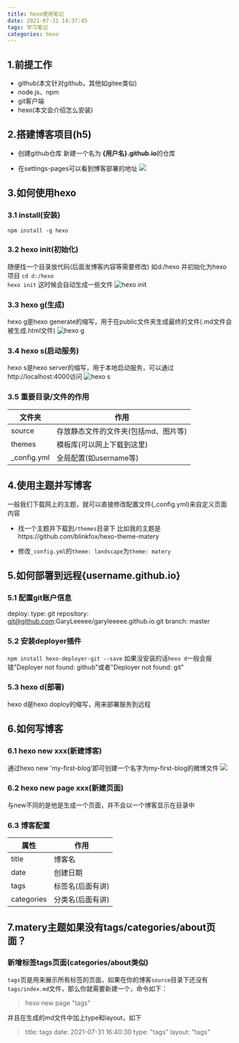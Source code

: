 ```yaml
---
title: hexo使用笔记
date: 2021-07-31 14:37:45
tags: 学习笔记
categories: hexo
---
```


## 1.前提工作
* github(本文针对github，其他如gitee类似)
* node.js、npm
* git客户端
* hexo(本文会介绍怎么安装)

## 2.搭建博客项目(h5)
* 创建github仓库
新建一个名为 **{用户名}.github.io**的仓库
  
* 在settings-pages可以看到博客部署的地址
  ![](https://lee-blog-picture.oss-cn-shenzhen.aliyuncs.com/github%20page.png)
  
## 3.如何使用hexo
### 3.1 install(安装)
`npm install -g hexo`
  
### 3.2 hexo init(初始化)
随便找一个目录放代码(后面发博客内容等需要修改) 如d:/hexo
并初始化为hexo项目
`cd d:/hexo`    
`hexo init`
这时候会自动生成一些文件
  ![hexo init](https://lee-blog-picture.oss-cn-shenzhen.aliyuncs.com/hexo-init.png)

### 3.3 hexo g(生成)
hexo g是hexo generate的缩写，用于在public文件夹生成最终的文件(.md文件会被生成.html文件)
![hexo g](https://lee-blog-picture.oss-cn-shenzhen.aliyuncs.com/hexo-g.png)

### 3.4 hexo s(启动服务)
hexo s是hexo server的缩写，用于本地启动服务，可以通过http://localhost:4000访问
![hexo s](https://lee-blog-picture.oss-cn-shenzhen.aliyuncs.com/hexo-s.png)

### 3.5 重要目录/文件的作用
|文件夹|作用|
|-------------|-------------|
|source|存放静态文件的文件夹(包括md、图片等)|
|themes|模板库(可以网上下载到这里)|
|_config.yml|全局配置(如username等)|

  
## 4.使用主题并写博客
一般我们下载网上的主题，就可以直接修改配置文件(_config.yml)来自定义页面内容
* 找一个主题并下载到`/themes`目录下
比如我的主题是https://github.com/blinkfox/hexo-theme-matery
  
* 修改`_config.yml`的`theme: landscape`为`theme: matery`
  
## 5.如何部署到远程{username.github.io}
### 5.1 配置git账户信息
deploy:
  type: git
  repository: git@github.com:GaryLeeeee/garyleeeee.github.io.git
  branch: master

### 5.2 安装deployer插件
`npm install hexo-deployer-git --save`
如果没安装的话`hexo d`一般会报错"Deployer not found: github"或者"Deployer not found: git"

### 5.3 hexo d(部署)
hexo d是hexo doploy的缩写，用来部署服务到远程

## 6.如何写博客
### 6.1 hexo new xxx(新建博客)
通过hexo new 'my-first-blog'即可创建一个名字为my-first-blog的微博文件
![](http://image.liuxianan.com/201608/20160823_183325_470_9306.png)

### 6.2 hexo new page xxx(新建页面)
与new不同的是他是生成一个页面，并不会以一个博客显示在目录中

### 6.3 博客配置
|属性|作用|
|-------------|-------------|
|title|博客名|
|date|创建日期|
|tags|标签名(后面有讲)|
|categories|分类名(后面有讲)|

## 7.matery主题如果没有tags/categories/about页面？
### 新增标签tags页面(categories/about类似)
`tags`页是用来展示所有标签的页面，如果在你的博客`source`目录下还没有`tags/index.md`文件，那么你就需要新建一个，命令如下：
>hexo new page "tags"

并且在生成的md文件中加上type和layout，如下
>title: tags
date: 2021-07-31 16:40:30
type: "tags"
layout: "tags"

